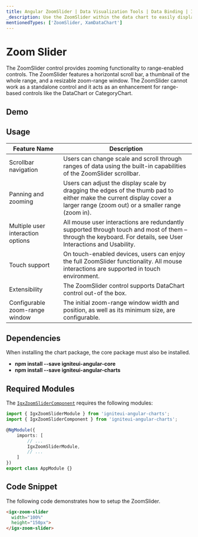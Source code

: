 ```yaml
---
title: Angular ZoomSlider | Data Visualization Tools | Data Binding | Infragistics
_description: Use the ZoomSlider within the data chart to easily display a subset of data. It is displayed with two handles representing minimum and maximum values.
mentionedTypes: ['ZoomSlider, XamDataChart']
---
```


# Zoom Slider

The ZoomSlider control provides zooming functionality to range-enabled controls. The ZoomSlider features a horizontal scroll bar, a thumbnail of the whole range, and a resizable zoom-range window. The ZoomSlider cannot work as a standalone control and it acts as an enhancement for range-based controls like the DataChart or CategoryChart.

## Demo

<code-view style="height: 400px" 
           data-demos-base-url="{environment:dvDemosBaseUrl}" 
           iframe-src="{environment:dvDemosBaseUrl}/charts/zoomslider-overview"  >
</code-view>

<div class="divider--half"></div>

## Usage

| Feature Name                      | Description                                                                                                                                                                |
| --------------------------------- | -------------------------------------------------------------------------------------------------------------------------------------------------------------------------- |
| Scrollbar navigation              | Users can change scale and scroll through ranges of data using the built-in capabilities of the ZoomSlider scrollbar.                                                      |
| Panning and zooming               | Users can adjust the display scale by dragging the edges of the thumb pad to either make the current display cover a larger range (zoom out) or a smaller range (zoom in). |
| Multiple user interaction options | All mouse user interactions are redundantly supported through touch and most of them – through the keyboard. For details, see User Interactions and Usability.             |
| Touch support                     | On touch-enabled devices, users can enjoy the full ZoomSlider functionality. All mouse interactions are supported in touch environment.                                    |
| Extensibility                     | The ZoomSlider control supports DataChart control out-of the box.                                                                                                          |
| Configurable zoom-range window    | The initial zoom-range window width and position, as well as its minimum size, are configurable.                                                                           |

<!-- Angular, React, WebComponents -->

## Dependencies

When installing the chart package, the core package must also be installed.

-   **npm install --save igniteui-angular-core**
-   **npm install --save igniteui-angular-charts**
    <!-- end: Angular, React, WebComponents -->

## Required Modules

The [`IgxZoomSliderComponent`]({environment:dvApiBaseUrl}/products/ignite-ui-angular/api/docs/typescript/latest/classes/igxzoomslidercomponent.html) requires the following modules:

```ts
import { IgxZoomSliderModule } from 'igniteui-angular-charts';
import { IgxZoomSliderComponent } from 'igniteui-angular-charts';

@NgModule({
    imports: [
        // ...
        IgxZoomSliderModule,
        // ...
    ]
})
export class AppModule {}
```

## Code Snippet

The following code demonstrates how to setup the ZoomSlider.

```html
<igx-zoom-slider
  width="100%"
  height="150px">
</igx-zoom-slider>
```

<div class="divider--half"></div>
